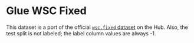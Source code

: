 # Glue WSC Fixed

This dataset is a port of the official [`wsc.fixed` dataset](https://huggingface.co/datasets/super_glue/viewer/wsc.fixed/train) on the Hub. 
Also, the test split is not labeled; the label column values are always -1.

